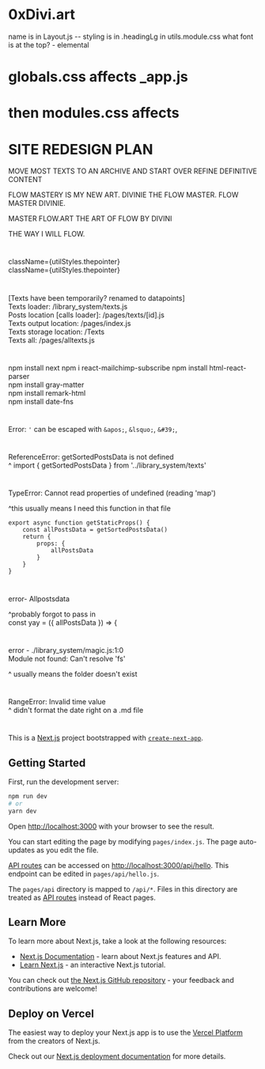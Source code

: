 # 0xDivi.art

name is in Layout.js -- styling is in .headingLg in utils.module.css
what font is at the top? - elemental
# globals.css affects _app.js 
# then modules.css affects 

# SITE REDESIGN PLAN 

MOVE MOST TEXTS TO AN ARCHIVE AND START OVER 
REFINE DEFINITIVE CONTENT 























FLOW MASTERY IS MY NEW ART. 
DIVINIE THE FLOW MASTER.
FLOW MASTER DIVINIE. 

MASTER FLOW.ART 
THE ART OF FLOW BY DIVINI

THE WAY I WILL FLOW. 

# ###########

className={utilStyles.thepointer}  
className={utilStyles.thepointer}  

# ###########

[Texts have been temporarily? renamed to datapoints]  
Texts loader: /library_system/texts.js   
Posts location [calls loader]: /pages/texts/[id].js   
Texts output location: /pages/index.js   
Texts storage location: /Texts   
Texts all: /pages/alltexts.js   
  
# ###########

npm install next 
npm i react-mailchimp-subscribe
npm install html-react-parser  
npm install gray-matter    
npm install remark-html    
npm install date-fns    


# ###########

Error: `'` can be escaped with `&apos;`, `&lsquo;`, `&#39;`, 

# ###

ReferenceError: getSortedPostsData is not defined   
^ import { getSortedPostsData } from '../library_system/texts'



# ### 

TypeError: Cannot read properties of undefined (reading 'map')   

^this usually means I need this function in that file   

```
export async function getStaticProps() {   
    const allPostsData = getSortedPostsData()   
    return {   
        props: {   
            allPostsData  
        }  
    }   
}  
```

# ### 

error- Allpostsdata   

^probably forgot to pass in   
const yay = ({ allPostsData }) => {   

# ###

error - ./library_system/magic.js:1:0  
Module not found: Can't resolve 'fs'  

^ usually means the folder doesn't exist  

# ###

RangeError: Invalid time value   
^ didn't format the date right on a .md file 


# ###########

This is a [Next.js](https://nextjs.org/) project bootstrapped with [`create-next-app`](https://github.com/vercel/next.js/tree/canary/packages/create-next-app).

## Getting Started

First, run the development server:

```bash
npm run dev
# or
yarn dev
```

Open [http://localhost:3000](http://localhost:3000) with your browser to see the result.

You can start editing the page by modifying `pages/index.js`. The page auto-updates as you edit the file.

[API routes](https://nextjs.org/docs/api-routes/introduction) can be accessed on [http://localhost:3000/api/hello](http://localhost:3000/api/hello). This endpoint can be edited in `pages/api/hello.js`.

The `pages/api` directory is mapped to `/api/*`. Files in this directory are treated as [API routes](https://nextjs.org/docs/api-routes/introduction) instead of React pages.

## Learn More

To learn more about Next.js, take a look at the following resources:

- [Next.js Documentation](https://nextjs.org/docs) - learn about Next.js features and API.
- [Learn Next.js](https://nextjs.org/learn) - an interactive Next.js tutorial.

You can check out [the Next.js GitHub repository](https://github.com/vercel/next.js/) - your feedback and contributions are welcome!

## Deploy on Vercel

The easiest way to deploy your Next.js app is to use the [Vercel Platform](https://vercel.com/new?utm_medium=default-template&filter=next.js&utm_source=create-next-app&utm_campaign=create-next-app-readme) from the creators of Next.js.

Check out our [Next.js deployment documentation](https://nextjs.org/docs/deployment) for more details.
